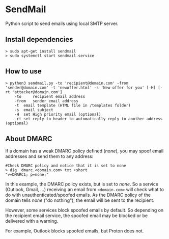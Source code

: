 # SendMail
Python script to send emails using local SMTP server.

## Install dependencies

```
> sudo apt-get install sendmail
> sudo systemctl start sendmail.service
```

## How to use

```
> python3 sendmail.py -to 'recipient@domain.com' -from 'sender@domain.com' -t 'newoffer.html' -s 'New offer for you' [-H] [-rt 'attacker@domain.com']
	-to 	recipient email address
	-from 	sender email address
	-t 	email template (HTML file in /templates folder)
	-s 	email subject
	-H 	set High priority email (optional)
	-rt	set reply-to header to automatically reply to another address (optional)
```

## About DMARC

If a domain has a weak DMARC policy defined (*none*), you may spoof email addresses and send them to any address:
```
#Check DMARC policy and notice that it is set to none
> dig _dmarc.<domain.com> txt +short
"v=DMARC1; p=none;"
```

In this example, the DMARC policy exists, but is set to *none*. 
So a service (Outlook, Gmail, ...) receiving an email from `<domain.com>` will check what to do with unauthenticated/spoofed emails.
As the DMARC policy of the domain tells *none* ("do nothing"), the email will be sent to the recipient.

However, some services block spoofed emails by default. 
So depending on the recipient email service, the spoofed email may be blocked or be delivered with a warning.

For example, Outlook blocks spoofed emails, but Proton does not.
